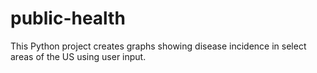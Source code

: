 # public-health
This Python project creates graphs showing disease incidence in select areas of the US using user input.
